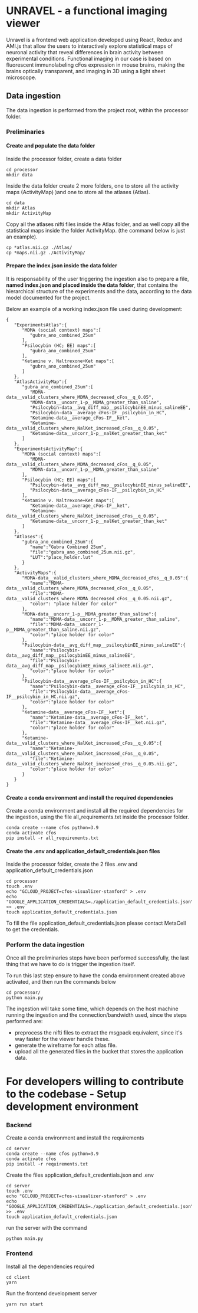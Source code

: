 # UNRAVEL - a functional imaging viewer

Unravel is a frontend web application developed using React, Redux and AMI.js that allow the users to interactively explore statistical maps of neuronal activity that reveal differences in brain activity between experimental conditions. Functional imaging in our case is based on fluorescent immunolabeling cFos expression in mouse brains, making the brains optically transparent, and imaging in 3D using a light sheet microscope.

## Data ingestion

The data ingestion is performed from the project root, within the processor folder.

### Preliminaries

#### Create and populate the data folder

Inside the processor folder, create a data folder

```
cd processor
mkdir data
```

Inside the data folder create 2 more folders, one to store all the activity maps (ActivityMap) )and one to store all the atlases (Atlas).

```
cd data
mkdir Atlas
mkdir ActivityMap
```

Copy all the atlases nifti files inside the Atlas folder, and as well copy all the statistical maps inside the folder ActivityMap. (the command below is just an example).

```
cp *atlas.nii.gz ./Atlas/
cp *maps.nii.gz ./ActivityMap/
```

#### Prepare the index.json inside the data folder

It is responsability of the user triggering the ingestion also to prepare a file, **named index.json and placed inside the data folder**, that contains the hierarchical structure of the experiments and the data, according to the data model documented for the project.

Below an example of a working index.json file used during development:

```
{
   "ExperimentsAtlas":{
      "MDMA (social context) maps":[
         "gubra_ano_combined_25um"
      ],
      "Psilocybin (HC; EE) maps":[
         "gubra_ano_combined_25um"
      ],
      "Ketamine v. Naltrexone+Ket maps":[
         "gubra_ano_combined_25um"
      ]
   },
   "AtlasActivityMap":{
      "gubra_ano_combined_25um":[
         "MDMA-data__valid_clusters_where_MDMA_decreased_cFos__q_0.05",
         "MDMA-data__uncorr_1-p__MDMA_greater_than_saline",
         "Psilocybin-data__avg_diff_map__psilocybinEE_minus_salineEE",
         "Psilocybin-data__average_cFos-IF__psilcybin_in_HC",
         "Ketamine-data__average_cFos-IF__ket",
         "Ketamine-data__valid_clusters_where_NalKet_increased_cFos__q_0.05",
         "Ketamine-data__uncorr_1-p__nalKet_greater_than_ket"
      ]
   },
   "ExperimentsActivityMap":{
      "MDMA (social context) maps":[
         "MDMA-data__valid_clusters_where_MDMA_decreased_cFos__q_0.05",
         "MDMA-data__uncorr_1-p__MDMA_greater_than_saline"
      ],
      "Psilocybin (HC; EE) maps":[
         "Psilocybin-data__avg_diff_map__psilocybinEE_minus_salineEE",
         "Psilocybin-data__average_cFos-IF__psilcybin_in_HC"
      ],
      "Ketamine v. Naltrexone+Ket maps":[
         "Ketamine-data__average_cFos-IF__ket",
         "Ketamine-data__valid_clusters_where_NalKet_increased_cFos__q_0.05",
         "Ketamine-data__uncorr_1-p__nalKet_greater_than_ket"
      ]
   },
   "Atlases":{
      "gubra_ano_combined_25um":{
         "name":"Gubra Combined 25um",
         "file":"gubra_ano_combined_25um.nii.gz",
         "LUT":"place_holder.lut"
      }
   },
   "ActivityMaps":{
      "MDMA-data__valid_clusters_where_MDMA_decreased_cFos__q_0.05":{
         "name":"MDMA-data__valid_clusters_where_MDMA_decreased_cFos__q_0.05",
         "file":"MDMA-data__valid_clusters_where_MDMA_decreased_cFos__q_0.05.nii.gz",
         "color": "place holder for color"
      },
      "MDMA-data__uncorr_1-p__MDMA_greater_than_saline":{
         "name":"MDMA-data__uncorr_1-p__MDMA_greater_than_saline",
         "file":"MDMA-data__uncorr_1-p__MDMA_greater_than_saline.nii.gz",
         "color":"place holder for color"
      },
      "Psilocybin-data__avg_diff_map__psilocybinEE_minus_salineEE":{
         "name":"Psilocybin-data__avg_diff_map__psilocybinEE_minus_salineEE",
         "file":"Psilocybin-data__avg_diff_map__psilocybinEE_minus_salineEE.nii.gz",
         "color":"place holder for color"
      },
      "Psilocybin-data__average_cFos-IF__psilcybin_in_HC":{
         "name":"Psilocybin-data__average_cFos-IF__psilcybin_in_HC",
         "file":"Psilocybin-data__average_cFos-IF__psilcybin_in_HC.nii.gz",
         "color":"place holder for color"
      },
      "Ketamine-data__average_cFos-IF__ket":{
         "name":"Ketamine-data__average_cFos-IF__ket",
         "file":"Ketamine-data__average_cFos-IF__ket.nii.gz",
         "color":"place holder for color"
      },
      "Ketamine-data__valid_clusters_where_NalKet_increased_cFos__q_0.05":{
         "name":"Ketamine-data__valid_clusters_where_NalKet_increased_cFos__q_0.05",
         "file":"Ketamine-data__valid_clusters_where_NalKet_increased_cFos__q_0.05.nii.gz",
         "color":"place holder for color"
      }
   }
}
```

#### Create a conda environment and install the required dependencies

Create a conda environment and install all the required dependencies for the ingestion, using the file all_requirements.txt inside the processor folder.

```
conda create --name cfos python=3.9
conda activate cfos
pip install -r all_requirements.txt
```

#### Create the .env and application_default_credentials.json files

Inside the processor folder, create the 2 files .env and application_default_credentials.json

```
cd processor
touch .env
echo "GCLOUD_PROJECT=cfos-visualizer-stanford" > .env
echo "GOOGLE_APPLICATION_CREDENTIALS=./application_default_credentials.json" >> .env
touch application_default_credentials.json
```

To fill the file application_default_credentials.json please contact MetaCell to get the credentials.

### Perform the data ingestion

Once all the preliminaries steps have been performed successfully, the last thing that we have to do is trigger the ingestion itself.

To run this last step ensure to have the conda environment created above activated, and then run the commands below

```
cd processor/
python main.py

```

The ingestion will take some time, which depends on the host machine running the ingestion and the connection/bandwidth used, since the steps performed are:

- preprocess the nifti files to extract the msgpack equivalent, since it's way faster for the viewer handle these.
- generate the wireframe for each atlas file.
- upload all the generated files in the bucket that stores the application data.

# For developers willing to contribute to the codebase - Setup development environment

### Backend

Create a conda environment and install the requirements

```
cd server
conda create --name cfos python=3.9
conda activate cfos
pip install -r requirements.txt
```

Create the files application_default_credentials.json and .env

```
cd server
touch .env
echo "GCLOUD_PROJECT=cfos-visualizer-stanford" > .env
echo "GOOGLE_APPLICATION_CREDENTIALS=./application_default_credentials.json" >> .env
touch application_default_credentials.json
```

run the server with the command

```
python main.py
```

### Frontend

Install all the dependencies required

```
cd client
yarn
```

Run the frontend development server

```
yarn run start
```
